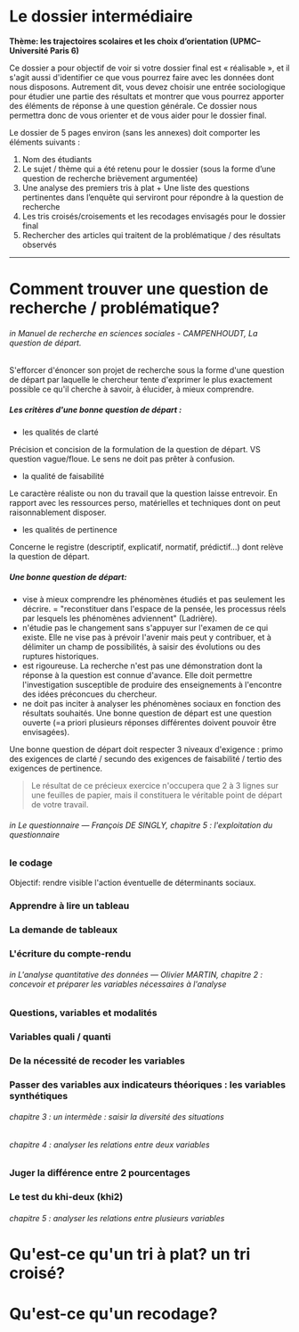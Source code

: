 # Le dossier intermédiaire

**Thème: les trajectoires scolaires et les choix d’orientation \(UPMC–Université Paris 6\)**

Ce dossier a pour objectif de voir si votre dossier final est « réalisable », et il s'agit aussi d'identifier ce que vous pourrez faire avec les données dont nous disposons. Autrement dit, vous devez choisir une entrée sociologique pour étudier une partie des résultats et montrer que vous pourrez apporter des éléments de réponse à une question générale. Ce dossier nous permettra donc de vous orienter et de vous aider pour le dossier final.

Le dossier de 5 pages environ \(sans les annexes\) doit comporter les éléments suivants :

1. Nom des étudiants  
2. Le sujet / thème qui a été retenu pour le dossier \(sous la forme d’une question de recherche brièvement argumentée\)  
3. Une analyse des premiers tris à plat + Une liste des questions pertinentes dans l’enquête qui serviront pour répondre à la question de recherche  
4. Les tris croisés/croisements et les recodages envisagés pour le dossier final
5. Rechercher des articles qui traitent de la problématique / des résultats observés

---

# Comment trouver une question de recherche / problématique?

###### _in_ Manuel de recherche en sciences sociales - CAMPENHOUDT, La question de départ.

S'efforcer d'énoncer son projet de recherche sous la forme d'une question de départ par laquelle le chercheur tente d'exprimer le plus exactement possible ce qu'il cherche à savoir, à élucider, à mieux comprendre.

##### Les critères d'une bonne question de départ :

* les qualités de clarté

Précision et concision de la formulation de la question de départ. VS question vague/floue. Le sens ne doit pas prêter à confusion.

* la qualité de faisabilité

Le caractère réaliste ou non du travail que la question laisse entrevoir. En rapport avec les ressources perso, matérielles et techniques dont on peut raisonnablement disposer.

* les qualités de pertinence

Concerne le registre \(descriptif, explicatif, normatif, prédictif...\) dont relève la question de départ.

##### Une bonne question de départ:

* vise à mieux comprendre les phénomènes étudiés et pas seulement les décrire. = "reconstituer dans l'espace de la pensée, les processus réels par lesquels les phénomènes adviennent" \(Ladrière\).
* n'étudie pas le changement sans s'appuyer sur l'examen de ce qui existe. Elle ne vise pas à prévoir l'avenir mais peut y contribuer, et à délimiter un champ de possibilités, à saisir des évolutions ou des ruptures historiques.
* est rigoureuse. La recherche n'est pas une démonstration dont la réponse à la question est connue d'avance. Elle doit permettre l'investigation susceptible de produire des enseignements à l'encontre des idées préconcues du chercheur.
* ne doit pas inciter à analyser les phénomènes sociaux en fonction des résultats souhaités. Une bonne question de départ est une question ouverte \(=a priori plusieurs réponses différentes doivent pouvoir être envisagées\).

Une bonne question de départ doit respecter 3 niveaux d'exigence : primo des exigences de clarté / secundo des exigences de faisabilité / tertio des exigences de pertinence.

> Le résultat de ce précieux exercice n'occupera que 2 à 3 lignes sur une feuilles de papier, mais il constituera le véritable point de départ de votre travail.

###### _in_ Le questionnaire — François DE SINGLY, chapitre 5 : l'exploitation du questionnaire

### le codage

Objectif: rendre visible l'action éventuelle de déterminants sociaux.

### Apprendre à lire un tableau

### La demande de tableaux

### L'écriture du compte-rendu

###### in L'analyse quantitative des données — Olivier MARTIN, chapitre 2 : concevoir et préparer les variables nécessaires à l'analyse

### Questions, variables et modalités

### Variables quali / quanti

### De la nécessité de recoder les variables

### Passer des variables aux indicateurs théoriques : les variables synthétiques

###### chapitre 3 : un intermède : saisir la diversité des situations

###### chapitre 4 : analyser les relations entre deux variables

### Juger la différence entre 2 pourcentages

### Le test du khi-deux \(khi2\)

###### chapitre 5 : analyser les relations entre plusieurs variables

# Qu'est-ce qu'un tri à plat? un tri croisé?

# Qu'est-ce qu'un recodage?



